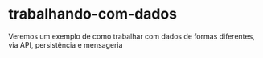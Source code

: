 # trabalhando-com-dados
Veremos um exemplo de como trabalhar com dados de formas diferentes, via API, persistência e mensageria
